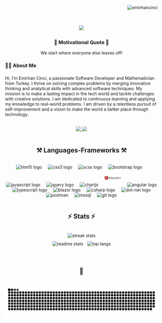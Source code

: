 <p align="right"> <img src="https://komarev.com/ghpvc/?username=emirhancinci&label=Profile%20views&color=0e75b6&style=flat" alt="emirhancinci" /> </p>

<h1 align="center">
    <img src="https://readme-typing-svg.herokuapp.com/?font=Righteous&size=35&center=true&vCenter=true&width=500&height=70&duration=4000&lines=Hi+There!+👋;+I'm+Emirhan+CİNCİ!;" />
</h1>


###

<h3 align="center">🌟 Motivational Quote 🌟</h3>

<p align="center">We start where everyone else leaves off!</p>

<h3>👩‍💻  About Me</h3>

###

<p>Hi, I’m Emirhan Cinci, a passionate Software Developer and Mathematician from Turkey. I thrive on solving complex problems by merging innovative thinking and analytical skills with advanced software techniques. My mission is to make a lasting impact in the tech world and tackle challenges with creative solutions. I am dedicated to continuous learning and applying my knowledge to real-world problems. I am driven by a relentless pursuit of self-improvement and a vision to make the world a better place through technology.</p>

<br/>

<div align="center"> 
  <a href="mailto:emirhan.cinci@gmail.com">
    <img src="https://img.shields.io/badge/Gmail-333333?style=for-the-badge&logo=gmail&logoColor=red" height=30 />
  </a>
  <a href="https://www.linkedin.com/in/emirhancinci/" target="_blank">
    <img src="https://img.shields.io/badge/LinkedIn-0077B5?style=for-the-badge&logo=linkedin&logoColor=white" height=30 target="_blank" />
  </a>
</div>

<br/>
 
<h2 align="center">⚒️ Languages-Frameworks ⚒️</h2>
<br/>
<div align="center">
  <img src="https://cdn.jsdelivr.net/gh/devicons/devicon/icons/html5/html5-original.svg" height="55" alt="html5 logo" />
  <img width="12" />
  <img src="https://cdn.jsdelivr.net/gh/devicons/devicon/icons/css3/css3-original.svg" height="55" alt="css3 logo" />
  <img width="12" />
  <img src="https://cdn.jsdelivr.net/gh/devicons/devicon/icons/sass/sass-original.svg" height="55" alt="scss logo" />
  <img width="12" />
  <img src="https://cdn.jsdelivr.net/gh/devicons/devicon/icons/bootstrap/bootstrap-plain.svg" height="55" alt="bootstrap logo" />
  <img width="12" />
  <img src="https://cdn.jsdelivr.net/gh/devicons/devicon/icons/javascript/javascript-original.svg" height="55" alt="javascript logo" />
  <img width="12" />
  <img src="https://cdn.jsdelivr.net/gh/devicons/devicon/icons/jquery/jquery-original.svg" height="55" alt="jquery logo" />
  <img width="12" />
  <img src="https://www.chartjs.org/media/logo-title.svg" height="55" alt="chartjs"/>
  <img width="12" />
  <img src="https://raw.githubusercontent.com/devicons/devicon/master/icons/angularjs/angularjs-original-wordmark.svg" alt="angularjs" height="55"/>
  <img width="12" />
  <img src="https://cdn.jsdelivr.net/gh/devicons/devicon/icons/angular/angular-original.svg" height="55" alt="angular logo" />
  <img width="12" />
  <img src="https://cdn.jsdelivr.net/gh/devicons/devicon/icons/typescript/typescript-original.svg" height="55" alt="typescript logo" />
  <img width="12" />
  <img src="https://cdn.jsdelivr.net/gh/devicons/devicon/icons/blazor/blazor-original.svg" height="55" alt="blazor logo" />
  <img width="12" />
  <img src="https://cdn.jsdelivr.net/gh/devicons/devicon/icons/csharp/csharp-original.svg" height="55" alt="csharp logo" />
  <img width="12" />
  <img src="https://cdn.jsdelivr.net/gh/devicons/devicon/icons/dot-net/dot-net-plain-wordmark.svg" height="55" alt="dot-net logo" />
  <img width="12" />
  <img src="https://www.vectorlogo.zone/logos/getpostman/getpostman-icon.svg" height="55" alt="postman"/> 
  <img width="12" />
  <img src="https://www.svgrepo.com/show/303229/microsoft-sql-server-logo.svg" height="55" alt="mssql"/>
  <img width="12" />
  <img src="https://www.vectorlogo.zone/logos/git-scm/git-scm-icon.svg" height="55" alt="git logo" />
</div>

<br/>

<h2 align="center">⚡ Stats ⚡</h2>

<br>

<div align="center">
  <img width="390" style="margin-bottom: 10px;" src="https://github-readme-streak-stats-salesp07.vercel.app/?user=EmirhanCinci&count_private=true&theme=react&border_radius=10" alt="streak stats"/>
  <br/>
  <img width="390" src="https://github-readme-stats.vercel.app/api?username=EmirhanCinci&count_private=true&show_icons=true&theme=react&rank_icon=github&border_radius=10" alt="readme stats" />
  <img width="297" style="margin-left: 10px;" src="https://github-readme-stats.vercel.app/api/top-langs/?username=EmirhanCinci&hide=HTML&langs_count=8&layout=compact&theme=react&border_radius=10&size_weight=0.5&count_weight=0.5&exclude_repo=github-readme-stats" alt="top langs" />
</div>

###

<br/>

<div align="center">
  <h2>🐍</h2>
  <br>
  <img alt="snake eating my contributions" src="https://raw.githubusercontent.com/salesp07/salesp07/output/github-contribution-grid-snake.svg" />
  
  <br/><br/><br/>
</div>
